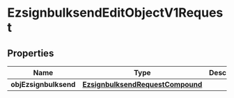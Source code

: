 
# EzsignbulksendEditObjectV1Request

## Properties
Name | Type | Description | Notes
------------ | ------------- | ------------- | -------------
**objEzsignbulksend** | [**EzsignbulksendRequestCompound**](EzsignbulksendRequestCompound.md) |  | 



